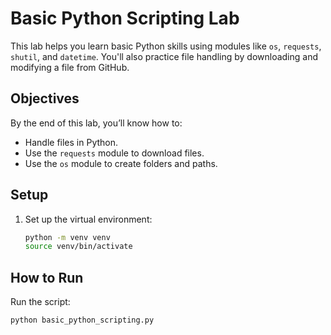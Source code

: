 # Basic Python Scripting Lab  

This lab helps you learn basic Python skills using modules like `os`, `requests`, `shutil`, and `datetime`.
You'll also practice file handling by downloading and modifying a file from GitHub.

## Objectives  
By the end of this lab, you’ll know how to:  
- Handle files in Python.  
- Use the `requests` module to download files.  
- Use the `os` module to create folders and paths.  

## Setup  
1. Set up the virtual environment:
   ```bash
   python -m venv venv
   source venv/bin/activate


## How to Run
   Run the script:
   ```bash
   python basic_python_scripting.py
